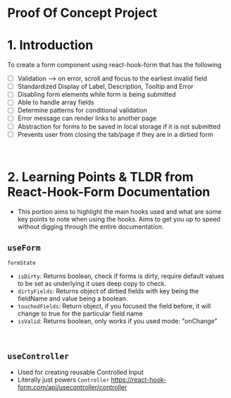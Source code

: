# Proof Of Concept Project

# 1. Introduction

To create a form component using react-hook-form that has the following

- [ ] Validation --> on error, scroll and focus to the earliest invalid field
- [ ] Standardized Display of Label, Description, Tooltip and Error
- [ ] Disabling form elements while form is being submitted
- [ ] Able to handle array fields
- [ ] Determine patterns for conditional validation
- [ ] Error message can render links to another page
- [ ] Abstraction for forms to be saved in local storage if it is not submitted
- [ ] Prevents user from closing the tab/page if they are in a dirtied form

<br>

# 2. Learning Points & TLDR from React-Hook-Form Documentation

- This portion aims to highlight the main hooks used and what are some key points to note when using the hooks. Aims to get you up to speed without digging through the entire documentation.

## `useForm`

`formState`

- `isDirty`: Returns boolean, check if forms is dirty, require default values to be set as underlying it uses deep copy to check.
- `dirtyFields`: Returns object of dirtied fields with key being the fieldName and value being a boolean.
- `touchedFields`: Return object, if you focused the field before, it will change to true for the particular field name
- `isValid`: Returns boolean, only works if you used mode: "onChange"

<br>

## `useController`

- Used for creating reusable Controlled Input
- Literally just powers `Controller` https://react-hook-form.com/api/usecontroller/controller
